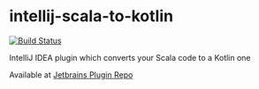 # intellij-scala-to-kotlin
[![Build Status](https://travis-ci.org/darthorimar/intellij-scala-to-kotlin.svg?branch=master)](https://travis-ci.org/darthorimar/intellij-scala-to-kotlin)

IntelliJ IDEA plugin which converts your Scala code to a Kotlin one

Available at [Jetbrains Plugin Repo](https://plugins.jetbrains.com/plugin/13680-scala-to-kotlin-converter)



